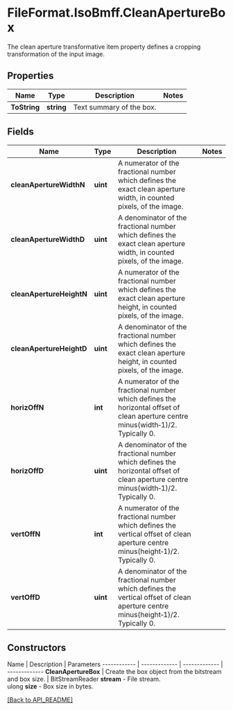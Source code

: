 # FileFormat.IsoBmff.CleanApertureBox

The clean aperture transformative item property defines a cropping transformation of the input image.

## Properties

Name | Type | Description | Notes
------------ | ------------- | ------------- | -------------
**ToString** | **string** | Text summary of the box. | 

## Fields

Name | Type | Description | Notes
------------ | ------------- | ------------- | -------------
**cleanApertureWidthN** | **uint** | A numerator of the fractional number which defines the exact clean aperture width, in counted pixels, of the image. | 
**cleanApertureWidthD** | **uint** | A denominator of the fractional number which defines the exact clean aperture width, in counted pixels, of the image. | 
**cleanApertureHeightN** | **uint** | A numerator of the fractional number which defines the exact clean aperture height, in counted pixels, of the image. | 
**cleanApertureHeightD** | **uint** | A denominator of the fractional number which defines the exact clean aperture height, in counted pixels, of the image. | 
**horizOffN** | **int** | A numerator of the fractional number which defines the horizontal offset of clean aperture centre minus(width‐1)/2. Typically 0. | 
**horizOffD** | **uint** | A denominator of the fractional number which defines the horizontal offset of clean aperture centre minus(width‐1)/2. Typically 0. | 
**vertOffN** | **int** | A numerator of the fractional number which defines the vertical offset of clean aperture centre minus(height‐1)/2. Typically 0. | 
**vertOffD** | **uint** | A denominator of the fractional number which defines the vertical offset of clean aperture centre minus(height‐1)/2. Typically 0. | 

## Constructors

Name | Description | Parameters
------------ | ------------- | ------------- | -------------
**CleanApertureBox** | Create the box object from the bitstream and box size. | BitStreamReader <b>stream</b> - File stream.<br />ulong <b>size</b> - Box size in bytes.

[[Back to API_README]](API_README.md)